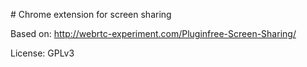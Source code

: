 # Chrome extension for screen sharing

Based on: http://webrtc-experiment.com/Pluginfree-Screen-Sharing/

License: GPLv3